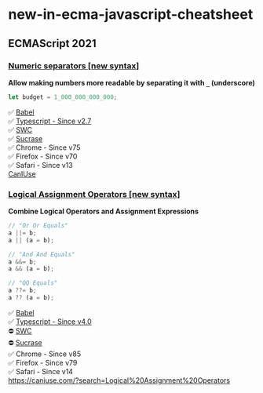 # new-in-ecma-javascript-cheatsheet

## ECMAScript 2021

### [Numeric separators [new syntax]](https://github.com/tc39/proposal-numeric-separator)

**Allow making numbers more readable by separating it with `_` (underscore)**

```js
let budget = 1_000_000_000_000;
```

✅ [Babel](https://babeljs.io/docs/en/babel-plugin-proposal-numeric-separator)  
✅ [Typescript - Since v2.7](https://www.typescriptlang.org/docs/handbook/release-notes/typescript-2-7.html#numeric-separators)  
✅ [SWC](https://swc.rs/docs/comparison-babel)  
✅ [Sucrase](https://github.com/alangpierce/sucrase#transforms)  
✅ Chrome - Since v75  
✅ Firefox - Since v70  
✅ Safari - Since v13  
[CanIUse](https://caniuse.com/mdn-javascript_grammar_numeric_separators)

### [Logical Assignment Operators [new syntax]](https://github.com/tc39/proposal-logical-assignment)

**Combine Logical Operators and Assignment Expressions**

```js
// "Or Or Equals"
a ||= b;
a || (a = b);

// "And And Equals"
a &&= b;
a && (a = b);

// "QQ Equals"
a ??= b;
a ?? (a = b);
```

✅ [Babel](https://babeljs.io/docs/en/babel-plugin-proposal-logical-assignment-operators)  
✅ [Typescript - Since v4.0 ](https://devblogs.microsoft.com/typescript/announcing-typescript-4-0/#short-circuiting-assignment-operators)  
⛔ [SWC](https://swc.rs/docs/comparison-babel)  
⛔ [Sucrase](https://github.com/alangpierce/sucrase#transforms)  
✅ Chrome - Since v85  
✅ Firefox - Since v79  
✅ Safari - Since v14  
https://caniuse.com/?search=Logical%20Assignment%20Operators
